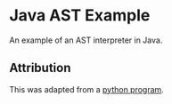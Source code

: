 # Java AST Example

An example of an AST interpreter in Java.

## Attribution

This was adapted from a [python program][1].

  [1]: https://ruslanspivak.com/lsbasi-part7/